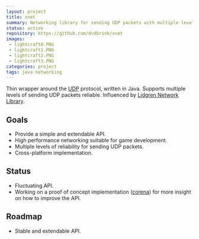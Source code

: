 ```yaml
---
layout: project
title: xnet
summary: Networking library for sending UDP packets with multiple levels of reliability
status: active
repository: https://github.com/dvdbrink/xnet
images:
 - lightcraft0.PNG
 - lightcraft1.PNG
 - lightcraft2.PNG
 - lightcraft3.PNG
categories: project
tags: java networking
---
```


Thin wrapper around the [UDP](https://en.wikipedia.org/wiki/User_Datagram_Protocol) protocol, written in Java. Supports multiple levels of sending UDP packets reliable. Influenced by [Lidgren Network Library](https://github.com/lidgren/lidgren-network-gen3).

## Goals
* Provide a simple and extendable API.
* High performance networking suitable for game development.
* Multiple levels of reliability for sending UDP packets.
* Cross-platform implementation.

## Status
* Fluctuating API.
* Working on a proof of concept implementation ([corena](https://danielvandenbrink.com/project/corena)) for more insight on how to improve the API.

## Roadmap
* Stable and extendable API.
